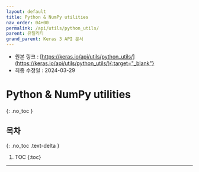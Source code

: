 ```yaml
---
layout: default
title: Python & NumPy utilities
nav_order: 04+00
permalink: /api/utils/python_utils/
parent: 유틸리티
grand_parent: Keras 3 API 문서
---
```


* 원본 링크 : [https://keras.io/api/utils/python_utils/](https://keras.io/api/utils/python_utils/){:target="_blank"}
* 최종 수정일 : 2024-03-29

# Python & NumPy utilities
{: .no_toc }

## 목차
{: .no_toc .text-delta }

1. TOC
{:toc}

---
